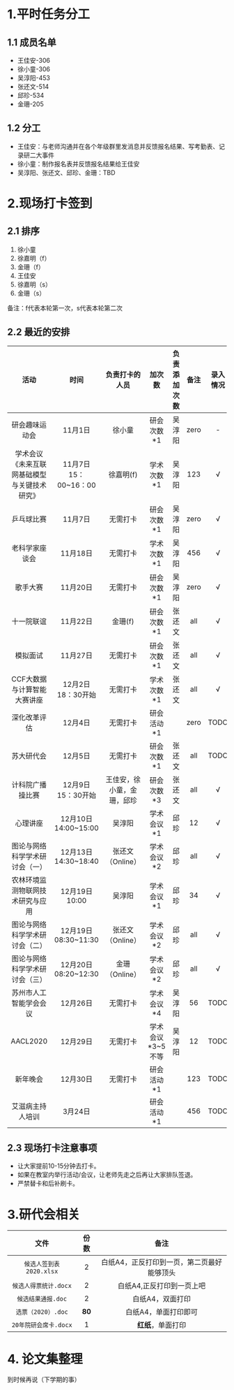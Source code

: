 
# 1.平时任务分工
## 1.1 成员名单
- 王佳安-306  
- 徐小童-306  
- 吴淳阳-453    
- 张还文-514  
- 邱珍-534  
- 金珊-205  

## 1.2 分工
- 王佳安：与老师沟通并在各个年级群里发消息并反馈报名结果、写考勤表、记录研二大事件
- 徐小童：制作报名表并反馈报名结果给王佳安
- 吴淳阳、张还文、邱珍、金珊：TBD


# 2.现场打卡签到
## 2.1 排序
1. 徐小童
2. 徐嘉明（f）
3. 金珊（f）
4. 王佳安
5. 徐嘉明（s）
6. 金珊（s）  
   
备注：f代表本轮第一次，s代表本轮第二次

## 2.2 最近的安排
| 活动 | 时间 | 负责打卡的人员 | 加次数| 负责添加次数 |备注|录入情况|
| :---: | :---: | :---: | :---: | :---: | :---: | :---: |
|研会趣味运动会|11月1日|徐小童|研会次数*1|吴淳阳|zero|-|
|学术会议《未来互联网基础模型与关键技术研究》|11月7日 15：00~16：00|徐嘉明(f)|学术次数*1|吴淳阳|123|√|
|乒乓球比赛|11月7日|无需打卡|研会次数*1|吴淳阳|zero|√|
|老科学家座谈会|11月18日|无需打卡|学术次数*1|吴淳阳|456|√|
|歌手大赛|11月20日|无需打卡|研会次数*1|吴淳阳|zero|√|
|十一院联谊|11月22日|金珊(f)|研会次数*1|张还文|all|√|
|模拟面试|11月27日|无需打卡|研会次数*1|张还文|all|√|
|CCF大数据与计算智能大赛讲座|12月2日 18：30开始|无需打卡|学术次数*1|张还文|all|√|
|深化改革评估|12月4日|无需打卡|研会活动*1||zero|TODO|
|苏大研代会|12月5日|无需打卡|研会次数*1|张还文|all|TODO|
|计科院广播操比赛|12月9日 15：30开始|王佳安，徐小童，金珊，邱珍|研会次数*3|张还文|all|√|
|心理讲座|12月10日 14:00~15:00|吴淳阳|学术会议*1|邱珍|12|√|
|图论与网络科学学术研讨会（一）|12月13日 14:30~18:40|张还文（Online）|学术会议*2|邱珍|all|√|
|农林环境监测物联网技术研究与应用|12月19日 10:00 |吴淳阳|学术会议*1|邱珍|34|√|
|图论与网络科学学术研讨会（二）|12月19日 08:30~11:30|张还文（Online）|学术会议*2|邱珍|all|√|
|图论与网络科学学术研讨会（三）|12月20日 08:20~12:30|金珊（Online）|学术会议*2|邱珍|all|√|
|苏州市人工智能学会会议|12月26日|无需打卡|学术会议*4|吴淳阳|56|TODO|
|AACL2020|12月29日|无需打卡|学术会议*3~5不等|吴淳阳|12|TODO|
|新年晚会|12月30日|无需打卡|研会活动*1||123|TODO|
|艾滋病主持人培训|3月24日||研会活动*1||456|TODO|

## 2.3 现场打卡注意事项
- 让大家提前10-15分钟去打卡。
- 如果在教室内举行活动/会议，让老师先走之后再让大家排队签退。
- 严禁替卡和后补刷卡。

# 3.研代会相关
| 文件 | 份数 | 备注|
| :---: | :---: | :---: |
|`候选人签到表2020.xlsx`|2|白纸A4，正反打印到一页，第二页最好能够顶头|
|`候选人得票统计.docx`|2|白纸A4,正反打印到一页上吧|
|`候选结果通报.doc`|2|白纸A4，双面打印|
|`选票（2020）.doc`|**80**|白纸A4，单面打印即可|
|`20年院研会席卡.docx`|1|**红纸**，单面打印|


# 4. 论文集整理
到时候再说（下学期的事）


